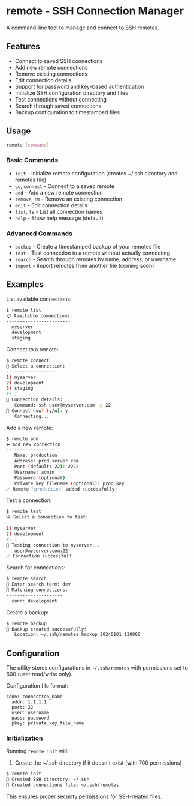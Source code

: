 # remote - SSH Connection Manager

A command-line tool to manage and connect to SSH remotes.

## Features

- Connect to saved SSH connections
- Add new remote connections
- Remove existing connections
- Edit connection details
- Support for password and key-based authentication
- Initialize SSH configuration directory and files
- Test connections without connecting
- Search through saved connections
- Backup configuration to timestamped files

## Usage

```bash
remote [command]
```

### Basic Commands

- `init` - Initialize remote configuration (creates ~/.ssh directory and remotes file)
- `go`, `connect` - Connect to a saved remote
- `add` - Add a new remote connection
- `remove`, `rm` - Remove an existing connection
- `edit` - Edit connection details
- `list`, `ls` - List all connection names
- `help` - Show help message (default)

### Advanced Commands

- `backup` - Create a timestamped backup of your remotes file
- `test` - Test connection to a remote without actually connecting
- `search` - Search through remotes by name, address, or username
- `import` - Import remotes from another file (coming soon)

## Examples

List available connections:

```bash
$ remote list
📋 Available connections:
------------------------
  myserver
  development
  staging
```

Connect to a remote:

```bash
$ remote connect
🔌 Select a connection:
-------------------
1) myserver
2) development
3) staging
#? 1
📡 Connection details:
   Command: ssh user@myserver.com -p 22
🚀 Connect now? (y/n): y
   Connecting...
```

Add a new remote:

```bash
$ remote add
➕ Add new connection
------------------
   Name: production
   Address: prod.server.com
   Port (default: 22): 2222
   Username: admin
   Password (optional):
   Private key filename (optional): prod_key
✅ Remote 'production' added successfully!
```

Test a connection:

```bash
$ remote test
🔍 Select a connection to test:
----------------------------
1) myserver
2) development
#? 1
🔄 Testing connection to myserver...
   user@myserver.com:22
✅ Connection successful!
```

Search for connections:

```bash
$ remote search
🔎 Enter search term: dev
📍 Matching connections:
---------------------
  conn: development
```

Create a backup:

```bash
$ remote backup
💾 Backup created successfully!
   Location: ~/.ssh/remotes_backup_20240101_120000
```

## Configuration

The utility stores configurations in `~/.ssh/remotes` with permissions set to 600 (user read/write only).

Configuration file format:

```
conn: connection_name
  addr: 1.1.1.1
  port: 22
  user: username
  pass: password
  pkey: private_key_file_name
```

### Initialization

Running `remote init` will:

1. Create the ~/.ssh directory if it doesn't exist (with 700 permissions)

```bash
$ remote init
📁 Created SSH directory: ~/.ssh
📄 Created connections file: ~/.ssh/remotes
```

This ensures proper security permissions for SSH-related files.
